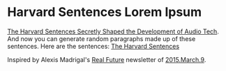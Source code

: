 # Harvard Sentences Lorem Ipsum


[The Harvard Sentences Secretly Shaped the Development of Audio Tech](http://gizmodo.com/the-harvard-sentences-secretly-shaped-the-development-1689793568). And now you can generate
random paragraphs made up of these sentences. Here are the sentences:
[The Harvard Sentences](http://www.cs.columbia.edu/~hgs/audio/harvard.html)

Inspired by Alexis Madrigal's [Real Future](http://tinyletter.com/realfuture)
newsletter of
[2015.March.9](http://tinyletter.com/realfuture/letters/well-that-s-what-i-haven-t-found-barlow).
